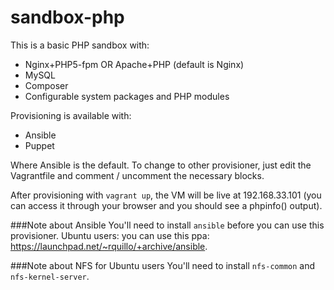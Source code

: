 sandbox-php
===========

This is a basic PHP sandbox with:
 - Nginx+PHP5-fpm OR Apache+PHP (default is Nginx)
 - MySQL
 - Composer
 - Configurable system packages and PHP modules

Provisioning is available with:
 - Ansible
 - Puppet
 
Where Ansible is the default. To change to other provisioner, just edit the Vagrantfile and comment / uncomment the necessary blocks.

After provisioning with `vagrant up`, the VM will be live at 192.168.33.101 (you can access it through your browser and you should see a phpinfo() output).

###Note about Ansible
You'll need to install `ansible` before you can use this provisioner.
Ubuntu users: you can use this ppa: https://launchpad.net/~rquillo/+archive/ansible.

###Note about NFS for Ubuntu users
You'll need to install `nfs-common` and `nfs-kernel-server`.
